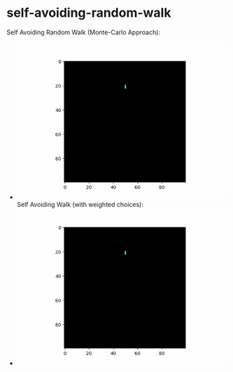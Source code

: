 # self-avoiding-random-walk
Self Avoiding Random Walk (Monte-Carlo Approach):
- ![demo](https://github.com/theeemanuel/self-avoiding-random-walk/blob/main/sarw.gif)
Self Avoiding Walk (with weighted choices):
- ![demo](https://github.com/theeemanuel/self-avoiding-random-walk/blob/main/saw_mc_w.gif)
